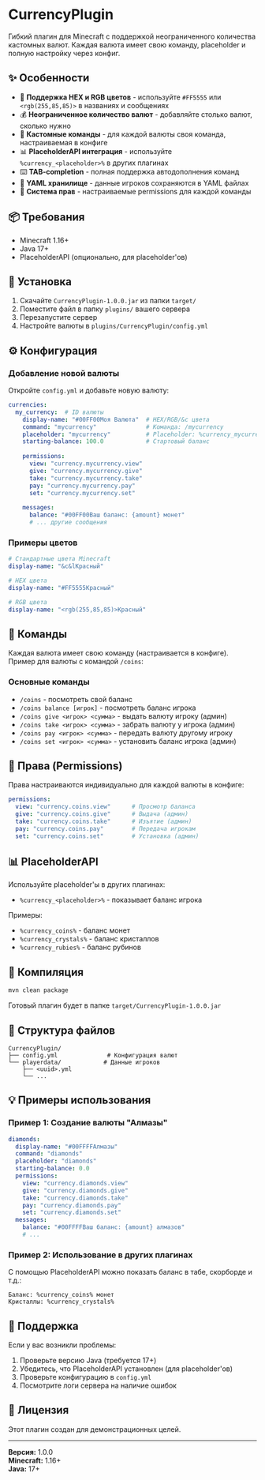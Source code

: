 # CurrencyPlugin

Гибкий плагин для Minecraft с поддержкой неограниченного количества кастомных валют. Каждая валюта имеет свою команду, placeholder и полную настройку через конфиг.

## ✨ Особенности

- 🎨 **Поддержка HEX и RGB цветов** - используйте `#FF5555` или `<rgb(255,85,85)>` в названиях и сообщениях
- 💰 **Неограниченное количество валют** - добавляйте столько валют, сколько нужно
- 🔧 **Кастомные команды** - для каждой валюты своя команда, настраиваемая в конфиге
- 📊 **PlaceholderAPI интеграция** - используйте `%currency_<placeholder>%` в других плагинах
- ⌨️ **TAB-completion** - полная поддержка автодополнения команд
- 💾 **YAML хранилище** - данные игроков сохраняются в YAML файлах
- 🔐 **Система прав** - настраиваемые permissions для каждой команды

## 📦 Требования

- Minecraft 1.16+
- Java 17+
- PlaceholderAPI (опционально, для placeholder'ов)

## 🚀 Установка

1. Скачайте `CurrencyPlugin-1.0.0.jar` из папки `target/`
2. Поместите файл в папку `plugins/` вашего сервера
3. Перезапустите сервер
4. Настройте валюты в `plugins/CurrencyPlugin/config.yml`

## ⚙️ Конфигурация

### Добавление новой валюты

Откройте `config.yml` и добавьте новую валюту:

```yaml
currencies:
  my_currency:  # ID валюты
    display-name: "#00FF00Моя Валюта"  # HEX/RGB/&c цвета
    command: "mycurrency"              # Команда: /mycurrency
    placeholder: "mycurrency"          # Placeholder: %currency_mycurrency%
    starting-balance: 100.0            # Стартовый баланс
    
    permissions:
      view: "currency.mycurrency.view"
      give: "currency.mycurrency.give"
      take: "currency.mycurrency.take"
      pay: "currency.mycurrency.pay"
      set: "currency.mycurrency.set"
    
    messages:
      balance: "#00FF00Ваш баланс: {amount} монет"
      # ... другие сообщения
```

### Примеры цветов

```yaml
# Стандартные цвета Minecraft
display-name: "&c&lКрасный"

# HEX цвета
display-name: "#FF5555Красный"

# RGB цвета
display-name: "<rgb(255,85,85)>Красный"
```

## 📝 Команды

Каждая валюта имеет свою команду (настраивается в конфиге). Пример для валюты с командой `/coins`:

### Основные команды

- `/coins` - посмотреть свой баланс
- `/coins balance [игрок]` - посмотреть баланс игрока
- `/coins give <игрок> <сумма>` - выдать валюту игроку (админ)
- `/coins take <игрок> <сумма>` - забрать валюту у игрока (админ)
- `/coins pay <игрок> <сумма>` - передать валюту другому игроку
- `/coins set <игрок> <сумма>` - установить баланс игрока (админ)

## 🔑 Права (Permissions)

Права настраиваются индивидуально для каждой валюты в конфиге:

```yaml
permissions:
  view: "currency.coins.view"      # Просмотр баланса
  give: "currency.coins.give"      # Выдача (админ)
  take: "currency.coins.take"      # Изъятие (админ)
  pay: "currency.coins.pay"        # Передача игрокам
  set: "currency.coins.set"        # Установка (админ)
```

## 📊 PlaceholderAPI

Используйте placeholder'ы в других плагинах:

- `%currency_<placeholder>%` - показывает баланс игрока

Примеры:
- `%currency_coins%` - баланс монет
- `%currency_crystals%` - баланс кристаллов
- `%currency_rubies%` - баланс рубинов

## 🔨 Компиляция

```bash
mvn clean package
```

Готовый плагин будет в папке `target/CurrencyPlugin-1.0.0.jar`

## 📁 Структура файлов

```
CurrencyPlugin/
├── config.yml              # Конфигурация валют
└── playerdata/            # Данные игроков
    ├── <uuid>.yml
    └── ...
```

## 💡 Примеры использования

### Пример 1: Создание валюты "Алмазы"

```yaml
diamonds:
  display-name: "#00FFFFАлмазы"
  command: "diamonds"
  placeholder: "diamonds"
  starting-balance: 0.0
  permissions:
    view: "currency.diamonds.view"
    give: "currency.diamonds.give"
    take: "currency.diamonds.take"
    pay: "currency.diamonds.pay"
    set: "currency.diamonds.set"
  messages:
    balance: "#00FFFFВаш баланс: {amount} алмазов"
    # ...
```

### Пример 2: Использование в других плагинах

С помощью PlaceholderAPI можно показать баланс в табе, скорборде и т.д.:

```
Баланс: %currency_coins% монет
Кристаллы: %currency_crystals%
```

## 🐛 Поддержка

Если у вас возникли проблемы:

1. Проверьте версию Java (требуется 17+)
2. Убедитесь, что PlaceholderAPI установлен (для placeholder'ов)
3. Проверьте конфигурацию в `config.yml`
4. Посмотрите логи сервера на наличие ошибок

## 📄 Лицензия

Этот плагин создан для демонстрационных целей.

---

**Версия:** 1.0.0  
**Minecraft:** 1.16+  
**Java:** 17+
